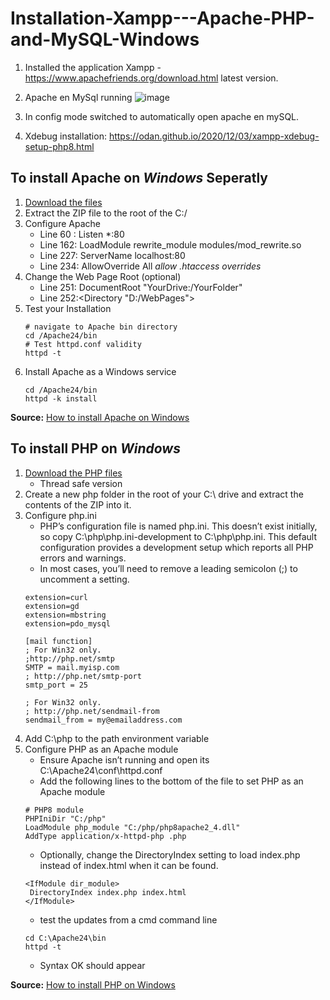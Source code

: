 # Installation-Xampp---Apache-PHP-and-MySQL-Windows

1. Installed the application Xampp - https://www.apachefriends.org/download.html latest version.

2. Apache en MySql running
![image](https://user-images.githubusercontent.com/103993166/173367453-c029b2b5-30ec-4585-93fc-1552fc57f7ee.png)
3. In config mode switched to automatically open apache en mySQL.
4. Xdebug installation: https://odan.github.io/2020/12/03/xampp-xdebug-setup-php8.html





## To install Apache on *Windows* Seperatly
1. [Download the files](https://www.apachelounge.com/)
2. Extract the ZIP file to the root of the C:/
3. Configure Apache 
   - Line 60 : Listen *:80
   - Line 162: LoadModule rewrite_module modules/mod_rewrite.so
   - Line 227: ServerName localhost:80
   - Line 234: AllowOverride All *allow .htaccess overrides*
4. Change the Web Page Root (optional)
   - Line 251: DocumentRoot "YourDrive:/YourFolder"
   - Line 252:<Directory "D:/WebPages">
5. Test your Installation
   ```
   # navigate to Apache bin directory
   cd /Apache24/bin
   # Test httpd.conf validity
   httpd -t
   ```
6. Install Apache as a Windows service
   ```
   cd /Apache24/bin
   httpd -k install
   ```
**Source:** [How to install Apache on Windows](https://www.sitepoint.com/how-to-install-apache-on-windows/)
## To install PHP on *Windows* 
1. [Download the PHP files](https://www.php.net/downloads.php)
   - Thread safe version
2. Create a new php folder in the root of your C:\ drive and extract the contents of the ZIP into it.
3. Configure php.ini
   - PHP’s configuration file is named php.ini. This doesn’t exist initially, so copy C:\php\php.ini-development to C:\php\php.ini. This default configuration provides a development setup which reports all PHP errors and warnings.
   - In most cases, you’ll need to remove a leading semicolon (;) to uncomment a setting.
   ```
   extension=curl
   extension=gd
   extension=mbstring
   extension=pdo_mysql
   ```
   ```
   [mail function]
   ; For Win32 only.
   ;http://php.net/smtp
   SMTP = mail.myisp.com
   ; http://php.net/smtp-port
   smtp_port = 25

   ; For Win32 only.
   ; http://php.net/sendmail-from
   sendmail_from = my@emailaddress.com
   ```
4. Add C:\php to the path environment variable
5. Configure PHP as an Apache module
   - Ensure Apache isn’t running and open its C:\Apache24\conf\httpd.conf
   - Add the following lines to the bottom of the file to set PHP as an Apache module
   ```
   # PHP8 module
   PHPIniDir "C:/php"
   LoadModule php_module "C:/php/php8apache2_4.dll"
   AddType application/x-httpd-php .php
   ```
   - Optionally, change the DirectoryIndex setting to load index.php instead of index.html when it can be found.
   ```
   <IfModule dir_module>
    DirectoryIndex index.php index.html
   </IfModule>
   ```
   - test the updates from a cmd command line
   ```
   cd C:\Apache24\bin
   httpd -t
   ```
   - Syntax OK should appear <br>



**Source:** [How to install PHP on Windows](https://www.sitepoint.com/how-to-install-php-on-windows/)
   
